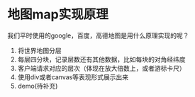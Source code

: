 # 地图map实现原理

我们平时使用的google，百度，高德地图是用什么原理实现的呢？


1. 将世界地图分层
2. 每层四分块，记录层数还有其他数据，比如每块的对角经纬度
3. 客户端请求对应的层次（体现在放大倍数上，或者游标卡尺）
4. 使用div或者canvas等表现形式展示出来
5. demo(待补充)